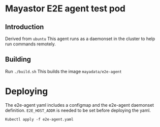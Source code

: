 # Mayastor E2E agent test pod

## Introduction
Derived from `ubuntu`
This agent runs as a daemonset in the cluster to help run commands remotely.

## Building
Run `./build.sh`
This builds the image `mayadata/e2e-agent`

# Deploying
The e2e-agent yaml includes a configmap and the e2e-agent daemonset definition.
`E2E_HOST_ADDR` is needed to be set before deploying the yaml.
```
Kubectl apply -f e2e-agent.yaml
```
